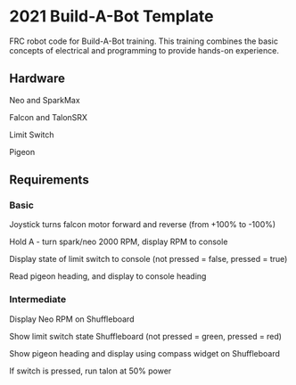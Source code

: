 # 2021 Build-A-Bot Template
 FRC robot code for Build-A-Bot training. This training combines the basic concepts of electrical and programming to provide hands-on experience.
  
 ## Hardware
 Neo and SparkMax
 
 Falcon and TalonSRX
 
 Limit Switch
 
 Pigeon
 
 ## Requirements
 
 ### Basic
 Joystick turns falcon motor forward and reverse (from +100% to -100%)
 
 Hold A - turn spark/neo 2000 RPM, display RPM to console
 
 Display state of limit switch to console (not pressed = false, pressed = true)
 
 Read pigeon heading, and display to console heading

 ### Intermediate
 Display Neo RPM on Shuffleboard
 
 Show limit switch state Shuffleboard (not pressed = green, pressed = red)
 
 Show pigeon heading and display using compass widget on Shuffleboard

 If switch is pressed, run talon at 50% power

